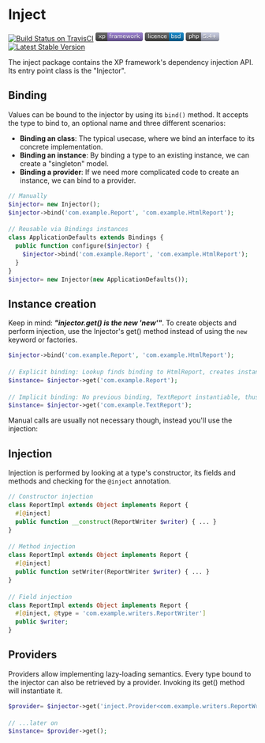 Inject
======

[![Build Status on TravisCI](https://secure.travis-ci.org/xp-forge/inject.svg)](http://travis-ci.org/xp-forge/inject)
[![XP Framework Mdodule](https://raw.githubusercontent.com/xp-framework/web/master/static/xp-framework-badge.png)](https://github.com/xp-framework/core)
[![BSD Licence](https://raw.githubusercontent.com/xp-framework/web/master/static/licence-bsd.png)](https://github.com/xp-framework/core/blob/master/LICENCE.md)
[![Required PHP 5.4+](https://raw.githubusercontent.com/xp-framework/web/master/static/php-5_4plus.png)](http://php.net/)
[![Latest Stable Version](https://poser.pugx.org/xp-forge/sequence/version.png)](https://packagist.org/packages/xp-forge/sequence)

The inject package contains the XP framework's dependency injection API. Its entry point class is the "Injector".

Binding
-------
Values can be bound to the injector by using its `bind()` method. It accepts the type to bind to, an optional name and three different scenarios:

* **Binding an class**: The typical usecase, where we bind an interface to its concrete implementation.
* **Binding an instance**: By binding a type to an existing instance, we can create a "singleton" model.
* **Binding a provider**: If we need more complicated code to create an instance, we can bind to a provider.

```php
// Manually
$injector= new Injector();
$injector->bind('com.example.Report', 'com.example.HtmlReport');

// Reusable via Bindings instances
class ApplicationDefaults extends Bindings {
  public function configure($injector) {
    $injector->bind('com.example.Report', 'com.example.HtmlReport');
  }
}
$injector= new Injector(new ApplicationDefaults());
```

Instance creation
-----------------
Keep in mind: ***"injector.get() is the new 'new'"***. To create objects and perform injection, use the Injector's get() method instead of using the `new` keyword or factories.

```php
$injector->bind('com.example.Report', 'com.example.HtmlReport');

// Explicit binding: Lookup finds binding to HtmlReport, creates instance.
$instance= $injector->get('com.example.Report');

// Implicit binding: No previous binding, TextReport instantiable, thus created.
$instance= $injector->get('com.example.TextReport');
```

Manual calls are usually not necessary though, instead you'll use the injection:

Injection
---------
Injection is performed by looking at a type's constructor, its fields and methods and checking for the `@inject` annotation.

```php
// Constructor injection
class ReportImpl extends Object implements Report {
  #[@inject]
  public function __construct(ReportWriter $writer) { ... }
}

// Method injection
class ReportImpl extends Object implements Report {
  #[@inject]
  public function setWriter(ReportWriter $writer) { ... }
}

// Field injection
class ReportImpl extends Object implements Report {
  #[@inject, @type = 'com.example.writers.ReportWriter']
  public $writer;
}
```

Providers
---------
Providers allow implementing lazy-loading semantics. Every type bound to the injector can also be retrieved by a provider. Invoking its get() method will instantiate it.

```php
$provider= $injector->get('inject.Provider<com.example.writers.ReportWriter>');

// ...later on
$instance= $provider->get();
```


